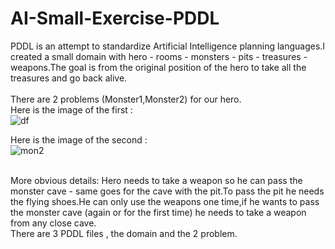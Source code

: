 # AI-Small-Exercise-PDDL

PDDL is an attempt to standardize Artificial Intelligence planning languages.I created a small domain with hero - rooms - monsters - pits - treasures - weapons.The goal is from the original position of the hero to take all the treasures and go back alive. <br />  <br /> 
There are 2 problems (Monster1,Monster2) for our hero.  <br /> 
Here is the image of the first :  <br />  ![df](https://user-images.githubusercontent.com/72731525/118113544-1cff9680-b3ef-11eb-8817-dedce265c201.png)

Here is the image of the second : <br /> ![mon2](https://user-images.githubusercontent.com/72731525/118113690-45879080-b3ef-11eb-9dac-1e3ba7ea2799.png) <br /> <br /> 

More obvious details: Hero needs to take a weapon so he can pass the monster cave - same goes for the cave with the pit.To pass the pit he needs the flying shoes.He can only use the weapons one time,if he wants to pass the monster cave (again or for the first time) he needs to take a weapon from any close cave. <br />
There are 3 PDDL files , the domain and the 2 problem.
